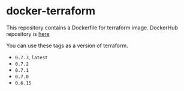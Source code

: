 # docker-terraform

This repository contains a Dockerfile for terraform image.
DockerHub repository is [here](https://hub.docker.com/r/shufo/terraform/)

You can use these tags as a version of terraform.

- `0.7.3`, `latest`
- `0.7.2`
- `0.7.1`
- `0.7.0`
- `0.6.15`
